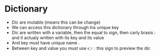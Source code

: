   # Dictionary 
  - Dic are mutable (means this can be change)
  - We can access this dictionary through his unique key 
  - Dic are written with a variable, then the equal to sign, then carly brasis : and it actualy written with its key and its value 
  - And key must have  unique  name .
  - Between key and value you must use 👉 :  this sign to preview the dic 


